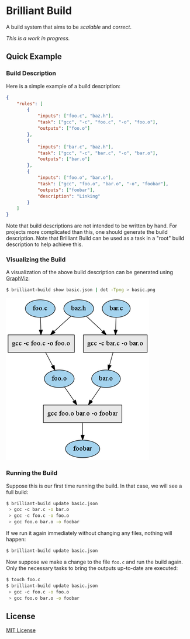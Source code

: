 # Brilliant Build

A build system that aims to be *scalable* and *correct*.

*This is a work in progress.*

## Quick Example

### Build Description

Here is a simple example of a build description:

```json
{
    "rules": [
        {
            "inputs": ["foo.c", "baz.h"],
            "task": ["gcc", "-c", "foo.c", "-o", "foo.o"],
            "outputs": ["foo.o"]
        },
        {
            "inputs": ["bar.c", "baz.h"],
            "task": ["gcc", "-c", "bar.c", "-o", "bar.o"],
            "outputs": ["bar.o"]
        },
        {
            "inputs": ["foo.o", "bar.o"],
            "task": ["gcc", "foo.o", "bar.o", "-o", "foobar"],
            "outputs": ["foobar"],
            "description": "Linking"
        }
    ]
}
```

Note that build descriptions are not intended to be written by hand. For
projects more complicated than this, one should generate the build description.
Note that Brilliant Build can be used as a task in a "root" build description to
help achieve this.

### Visualizing the Build

A visualization of the above build description can be generated using
[GraphViz][]:

```bash
$ brilliant-build show basic.json | dot -Tpng > basic.png
```
![Simple Task Graph](/docs/examples/basic/build.png)

[GraphViz]: http://www.graphviz.org/

### Running the Build

Suppose this is our first time running the build. In that case, we will see a
full build:

```bash
$ brilliant-build update basic.json
 > gcc -c bar.c -o bar.o
 > gcc -c foo.c -o foo.o
 > gcc foo.o bar.o -o foobar
```

If we run it again immediately without changing any files, nothing will happen:

```bash
$ brilliant-build update basic.json
```

Now suppose we make a change to the file `foo.c` and run the build again. Only
the necessary tasks to bring the outputs up-to-date are executed:

```bash
$ touch foo.c
$ brilliant-build update basic.json
 > gcc -c foo.c -o foo.o
 > gcc foo.o bar.o -o foobar
```

## License

[MIT License](/LICENSE.md)
